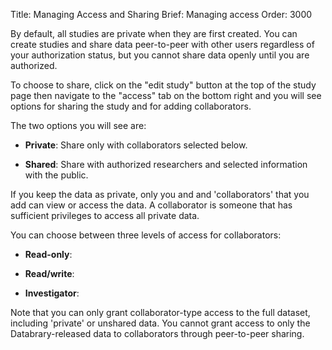 Title: Managing Access and Sharing
Brief: Managing access 
Order: 3000

By default, all studies are private when they are first created.
You can create studies and share data peer-to-peer with other users regardless of your authorization status, but you cannot share data openly until you are authorized.

To choose to share, click on the "edit study" button at the top of the study page then navigate to the "access" tab on the bottom right and you will see options for sharing the study and for adding collaborators.

The two options you will see are: 

- **Private**: Share only with collaborators selected below.

- **Shared**: Share with authorized researchers and selected information with the public.

If you keep the data as private, only you and and 'collaborators' that you add can view or access the data. 
A collaborator is someone that has sufficient privileges to access all private data.

You can choose between three levels of access for collaborators:
 
- **Read-only**:

- **Read/write**:

- **Investigator**: 

Note that you can only grant collaborator-type access to the full dataset, including 'private' or unshared data.
You cannot grant access to only the Databrary-released data to collaborators through peer-to-peer sharing.

